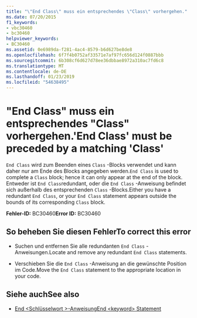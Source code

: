 ```yaml
---
title: "\"End Class\" muss ein entsprechendes \"Class\" vorhergehen."
ms.date: 07/20/2015
f1_keywords:
- vbc30460
- bc30460
helpviewer_keywords:
- BC30460
ms.assetid: 0e6989da-f281-4ac4-8579-b6d627be8de8
ms.openlocfilehash: 6f7f4b0752af33571e7af97fc656d124f0887bbb
ms.sourcegitcommit: 6b308cf6d627d78ee36dbbae8972a310ac7fd6c8
ms.translationtype: MT
ms.contentlocale: de-DE
ms.lasthandoff: 01/23/2019
ms.locfileid: "54638495"
---
```

# <a name="end-class-must-be-preceded-by-a-matching-class"></a><span data-ttu-id="14b8a-102">"End Class" muss ein entsprechendes "Class" vorhergehen.</span><span class="sxs-lookup"><span data-stu-id="14b8a-102">'End Class' must be preceded by a matching 'Class'</span></span>
<span data-ttu-id="14b8a-103">`End Class` wird zum Beenden eines `Class` -Blocks verwendet und kann daher nur am Ende des Blocks angegeben werden.</span><span class="sxs-lookup"><span data-stu-id="14b8a-103">`End Class` is used to complete a `Class` block; hence it can only appear at the end of the block.</span></span> <span data-ttu-id="14b8a-104">Entweder ist `End Class`redundant, oder die `End Class` -Anweisung befindet sich außerhalb des entsprechenden `Class` -Blocks.</span><span class="sxs-lookup"><span data-stu-id="14b8a-104">Either you have a redundant `End Class`, or your `End Class` statement appears outside the bounds of its corresponding `Class` block.</span></span>  
  
 <span data-ttu-id="14b8a-105">**Fehler-ID:** BC30460</span><span class="sxs-lookup"><span data-stu-id="14b8a-105">**Error ID:** BC30460</span></span>  
  
## <a name="to-correct-this-error"></a><span data-ttu-id="14b8a-106">So beheben Sie diesen Fehler</span><span class="sxs-lookup"><span data-stu-id="14b8a-106">To correct this error</span></span>  
  
-   <span data-ttu-id="14b8a-107">Suchen und entfernen Sie alle redundanten `End Class` -Anweisungen.</span><span class="sxs-lookup"><span data-stu-id="14b8a-107">Locate and remove any redundant `End Class` statements.</span></span>  
  
-   <span data-ttu-id="14b8a-108">Verschieben Sie die `End Class` -Anweisung an die gewünschte Position im Code.</span><span class="sxs-lookup"><span data-stu-id="14b8a-108">Move the `End Class` statement to the appropriate location in your code.</span></span>  
  
## <a name="see-also"></a><span data-ttu-id="14b8a-109">Siehe auch</span><span class="sxs-lookup"><span data-stu-id="14b8a-109">See also</span></span>
- [<span data-ttu-id="14b8a-110">End \<Schlüsselwort >-Anweisung</span><span class="sxs-lookup"><span data-stu-id="14b8a-110">End \<keyword> Statement</span></span>](../../visual-basic/language-reference/statements/end-keyword-statement.md)
